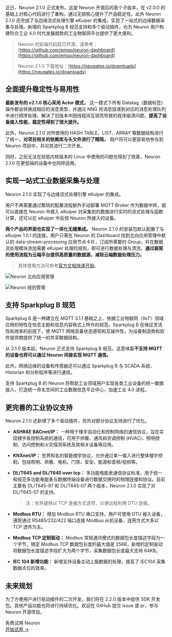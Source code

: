 近日，Neuron 2.1.0 正式发布。这是 Neuron 开源后的首个子版本，在 v2.0.0 的基础上对核心代码进行了重构，通过无锁核心提升了产品稳定性。此外 Neuron 2.1.0 还完成了与边缘流式处理引擎 eKuiper 的集成，实现了一站式的边缘数据采集与处理。新增的 Sparkplug B 规范支持和多个驱动插件，也为 Neuron 用户构建符合工业 4.0 时代发展趋势的工业物联网平台提供了更大便利。



> Neuron 的前端代码现已开源，请参考： [https://github.com/emqx/neuron-dashboard](https://github.com/emqx/neuron-dashboard)
>
> Neuron 2.1.0 下载地址：[https://neugates.io/downloads](https://neugates.io/downloads) 



## 全面提升稳定性与易用性

**最新发布的 v2.1.0 核心采用 Actor 模式，** 这一模式下所有 Datatag（数据标签）操作都会转换成相应的消息类型，并通过 NNG 将消息投递到对应的消息处理队列中进行顺序处理，解决了旧版本中因线程间互锁而导致的程序崩溃问题，**提高了设备接入性能，稳定性得到了很大提升。**

此外，Neuron 2.1.0 对所使用的 HASH TABLE、LIST、ARRAY 等数据结构进行了统一，**对项目相关的依赖库与头文件进行了精简，** 用户将可以更容易地参与到 Neuron 项目中，并对其进行二次开发。

同时，之前无法在较低内核版本的 Linux 中使用的问题也得到了改善，Neuron 2.1.0 在更低端的设备中也同样适用。

## 实现一站式工业数据采集与处理

Neuron 2.1.0 实现了与边缘流式处理引擎 eKuiper 的集成。

用户不再需要通过繁琐的配置流程额外手动部署 MQTT Broker 作为数据中转，就可以直接在 Neuron 中接入 eKuiper 对采集到的数据进行实时的流式处理与函数计算，还可以在 eKuiper 中反控 Neuron 所接入的设备。

**两个产品的界面也实现了一体化无缝集成。** Neuron 2.1.0 的安装包默认配置了与 eKuiper 1.5.1 的连接，用户只需在 Neuron 的 Dashboard 找到北向应用管理中默认的 data-stream-processing 应用节点卡片，订阅所需要的 Group，并在数据流处理模块添加需要 eKuiper 处理的规则，即可进行数据处理与清洗。**通过极简的使用流程为云端平台提供高质量的数据源，减轻云端数据处理压力。**

> 具体使用方法可参考[官方文档快速开始](https://neugates.io/docs/zh/latest/quick-start/hardware-specifications.html#run-for-the-first-time)。

![Neuron 北向应用管理](https://assets.emqx.com/images/320870fb329cf08bc433d484af4c5eda.png)

![Neuron 规则管理](https://assets.emqx.com/images/0c9ba2d9d7bef0ce0ae82a2135bee10b.png)


## 支持 Sparkplug B 规范

Sparkplug B 是一种建立在 MQTT 3.1.1 基础之上、依据工业物联网（IIoT）领域应用的特性在信息主题和信息内容格式上所作的规范。Sparkplug B 在保证灵活性和效率的前提下，使 MQTT 网络具备状态感知和互操作性，为设备制造商和软件提供商提供了统一的共享数据结构。

从 2.1.0 版本起，Neuron 正式支持 Sparkplug B 规范，这意味着**不支持 MQTT 的设备也将可以通过 Neuron 间接实现 MQTT 通信。**

此外，网络边缘的设备和传感器还可以通过 Sparkplug B 与 SCADA 系统、Historian 和分析程序等进行通信。

支持 Sparkplug B 的 Neuron 将帮助工业领域用户实现各类工业设备的统一数据接入，打造统一命名空间的工业数据信息平台中心，加速工业 4.0 进程。



## 更完善的工业协议支持

Neuron 2.1.0 还新增了多个驱动插件，另外对部分协议支持进行了优化。

- **ASHRAE BACnet/IP：** 一种用于楼宇自动化和控制网络的通信协议，旨在实现楼宇各控制系统的通信，可用于供暖、通风和空调控制 (HVAC)、照明控制、访问控制和火灾探测系统及其相关设备等应用。

- **KNXnet/IP：** 世界知名的智能楼宇协议，允许通过单一输入进行整体楼宇控制，包括照明、供暖、电机、门禁、安全、能源和音频/视频等。

- **DL/T645 and DL/T645 over tcp：** 多功能电能表通信协议标准，用于统一和规范多功能电能表与数据终端设备进行数据交换时的物理连接和协议。目前主要有 DL/T645-97 和 DL/T645-07 两个版本，Neuron 2.1.0 实现了对 DL/T645-07 的支持。

   >注：另外提供以 TCP 连接方式选项，以便远程利用 DTU 连接。

- **Modbus RTU：** 增加 Modbus RTU 串口支持，用户可使用 DTU 接入设备，通常通过 RS485/232/422 端口连接 Modbus 从机设备，连网方式大多以 TCP 透传为主。

- **Modbus TCP 定制驱动：** Modbus 常规通讯模式的数据包长度描述字段为一个字节，限定 Modbus TCP 数据包长度的最大值是 256B，新增的定制驱动将数据包长度描述字段扩大为两个字节，采集数据包长度最大支持 64KB。

- **IEC 104 新增功能：** 新增支持设备主动上报数据的处理，提高了 IEC104 采集数据点位的效率。

## 未来规划

为了方便用户进行驱动插件的二次开发，我们将在 2.2.0 版本中提供 SDK 开发包。其他产品功能也将进行持续优化。欢迎在 GitHub 提交 issue 或 pr，参与 Neuron 开源项目。

<section class="promotion">
    <div>
        免费试用 Neuron
    </div>
    <a href="https://www.emqx.com/zh/try?product=neuron" class="button is-gradient px-5">开始试用 →</a>
</section>
